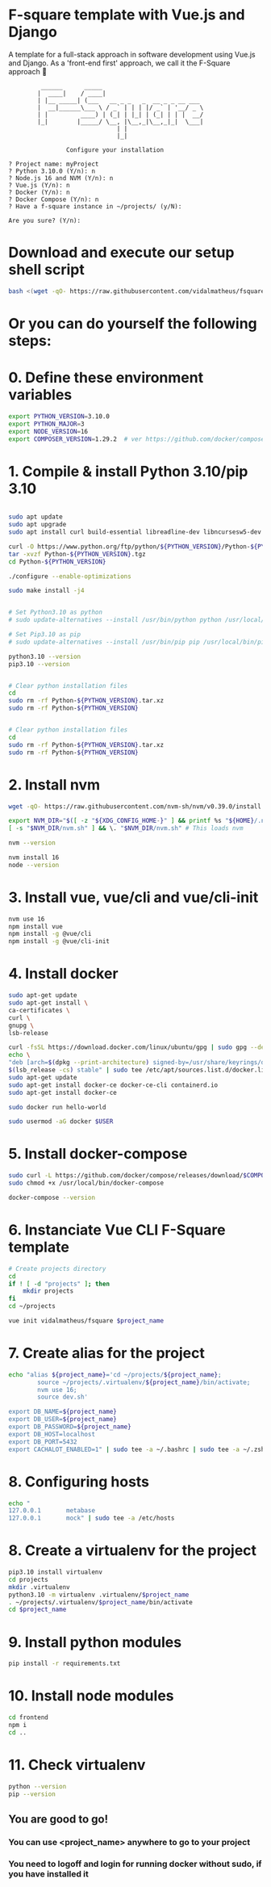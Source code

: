 # F-square template with Vue.js and Django

A template for a full-stack approach in software development using Vue.js and Django. As a 'front-end first' approach, we call it the F-Square approach 🙂


```
         ______      _____
        |  ____|    / ____|
        | |__ _____| (___   __ _ _   _  __ _ _ __ ___
        |  __|______\___ \ / _` | | | |/ _` | '__/ _ \
        | |         ____) | (_| | |_| | (_| | | |  __/
        |_|        |_____/ \__, |\__,_|\__,_|_|  \___|
                              | |
                              |_|

                Configure your installation

? Project name: myProject
? Python 3.10.0 (Y/n): n
? Node.js 16 and NVM (Y/n): n
? Vue.js (Y/n): n
? Docker (Y/n): n
? Docker Compose (Y/n): n
? Have a f-square instance in ~/projects/ (y/N):

Are you sure? (Y/n):
```

# Download and execute our setup shell script
```bash
bash <(wget -qO- https://raw.githubusercontent.com/vidalmatheus/fsquare/master/template/setup.sh) # Shell script for a F-Square app installation.
```
# Or you can do yourself the following steps:

# 0. Define these environment variables
```bash
export PYTHON_VERSION=3.10.0
export PYTHON_MAJOR=3
export NODE_VERSION=16
export COMPOSER_VERSION=1.29.2  # ver https://github.com/docker/compose/releases
```

# 1. Compile & install Python 3.10/pip 3.10
```bash

sudo apt update
sudo apt upgrade
sudo apt install curl build-essential libreadline-dev libncursesw5-dev libssl-dev libsqlite3-dev tk-dev libgdbm-dev libc6-dev libbz2-dev libffi-dev zlib1g-dev

curl -O https://www.python.org/ftp/python/${PYTHON_VERSION}/Python-${PYTHON_VERSION}.tgz
tar -xvzf Python-${PYTHON_VERSION}.tgz
cd Python-${PYTHON_VERSION}

./configure --enable-optimizations

sudo make install -j4


# Set Python3.10 as python
# sudo update-alternatives --install /usr/bin/python python /usr/local/bin/python3.10 1

# Set Pip3.10 as pip
# sudo update-alternatives --install /usr/bin/pip pip /usr/local/bin/pip3.10 1

python3.10 --version
pip3.10 --version


# Clear python installation files
cd
sudo rm -rf Python-${PYTHON_VERSION}.tar.xz
sudo rm -rf Python-${PYTHON_VERSION}


# Clear python installation files
cd
sudo rm -rf Python-${PYTHON_VERSION}.tar.xz
sudo rm -rf Python-${PYTHON_VERSION}
```

# 2. Install nvm
```bash
wget -qO- https://raw.githubusercontent.com/nvm-sh/nvm/v0.39.0/install.sh | bash

export NVM_DIR="$([ -z "${XDG_CONFIG_HOME-}" ] && printf %s "${HOME}/.nvm" || printf %s "${XDG_CONFIG_HOME}/nvm")"
[ -s "$NVM_DIR/nvm.sh" ] && \. "$NVM_DIR/nvm.sh" # This loads nvm

nvm --version

nvm install 16
node --version
```

# 3. Install vue, vue/cli and vue/cli-init
```bash
nvm use 16
npm install vue
npm install -g @vue/cli
npm install -g @vue/cli-init
```

# 4. Install docker
```bash
sudo apt-get update
sudo apt-get install \
ca-certificates \
curl \
gnupg \
lsb-release

curl -fsSL https://download.docker.com/linux/ubuntu/gpg | sudo gpg --dearmor -o /usr/share/keyrings/docker-archive-keyring.gpg
echo \
"deb [arch=$(dpkg --print-architecture) signed-by=/usr/share/keyrings/docker-archive-keyring.gpg] https://download.docker.com/linux/ubuntu \
$(lsb_release -cs) stable" | sudo tee /etc/apt/sources.list.d/docker.list > /dev/null
sudo apt-get update
sudo apt-get install docker-ce docker-ce-cli containerd.io
sudo apt-get install docker-ce

sudo docker run hello-world

sudo usermod -aG docker $USER
```


# 5. Install docker-compose
```bash
sudo curl -L https://github.com/docker/compose/releases/download/$COMPOSER_VERSION/docker-compose-`uname -s`-`uname -m` -o /usr/local/bin/docker-compose
sudo chmod +x /usr/local/bin/docker-compose

docker-compose --version
```


# 6. Instanciate Vue CLI F-Square template
```bash
# Create projects directory
cd
if ! [ -d "projects" ]; then
    mkdir projects
fi
cd ~/projects

vue init vidalmatheus/fsquare $project_name
```

# 7. Create alias for the project
```bash
echo "alias ${project_name}='cd ~/projects/${project_name};
        source ~/projects/.virtualenv/${project_name}/bin/activate;
        nvm use 16;
        source dev.sh'

export DB_NAME=${project_name}
export DB_USER=${project_name}
export DB_PASSWORD=${project_name}
export DB_HOST=localhost
export DB_PORT=5432
export CACHALOT_ENABLED=1" | sudo tee -a ~/.bashrc | sudo tee -a ~/.zshrc >> /dev/null
```

# 8. Configuring hosts
```bash
echo "
127.0.0.1       metabase
127.0.0.1       mock" | sudo tee -a /etc/hosts
```

# 8. Create a virtualenv for the project
```bash
pip3.10 install virtualenv
cd projects
mkdir .virtualenv
python3.10 -m virtualenv .virtualenv/$project_name
. ~/projects/.virtualenv/$project_name/bin/activate
cd $project_name
```

# 9. Install python modules
```bash
pip install -r requirements.txt
```

# 10. Install node modules
```bash
cd frontend
npm i
cd ..
```

# 11. Check virtualenv
```bash
python --version
pip --version
```

## You are good to go!
### You can use <project_name> anywhere to go to your project
### You need to logoff and login for running docker without sudo, if you have installed it
